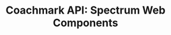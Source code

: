 ---
layout: api.njk
title: 'Coachmark API: Spectrum Web Components'
displayName: Coachmark
componentName: coachmark
componentHeading: sp-coachmark
tags:
- component-api
---